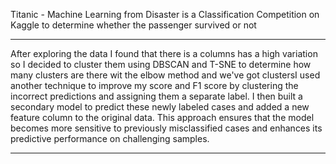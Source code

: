 Titanic - Machine Learning from Disaster is a Classification Competition on Kaggle to determine whether the passenger survived or not
***

After exploring the data I found that there is a columns has a high variation so I decided to cluster them using DBSCAN and T-SNE to determine how many clusters are there wit the elbow method and we've got clustersI used another technique to improve my score and F1 score by clustering the incorrect predictions and assigning them a separate label. I then built a secondary model to predict these newly labeled cases and added a new feature column to the original data. This approach ensures that the model becomes more sensitive to previously misclassified cases and enhances its predictive performance on challenging samples.

***
